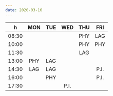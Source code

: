 ```yaml
---
date: 2020-03-16
---
```

|   h   | MON | TUE | WED | THU | FRI |
|:-----:|:---:|:---:|:---:|:---:|:---:|
| 08:30 |     |     |     | PHY | LAG |
| 10:00 |     |     |     | PHY | PHY |
| 11:30 |     |     |     | LAG |     |
| 13:00 | PHY | LAG |     |     |     |
| 14:30 | LAG | LAG |     |     | P.I.|
| 16:00 |     | PHY |     |     | P.I.|
| 17:30 |     |     | P.I.|     |     |
